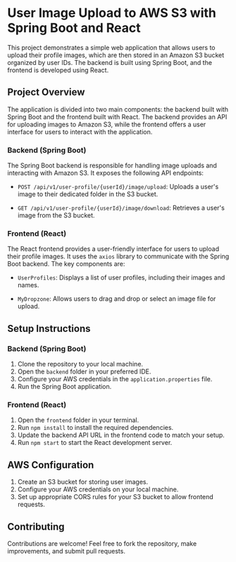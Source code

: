 # User Image Upload to AWS S3 with Spring Boot and React

This project demonstrates a simple web application that allows users to upload their profile images, which are then stored in an Amazon S3 bucket organized by user IDs. The backend is built using Spring Boot, and the frontend is developed using React.

## Project Overview

The application is divided into two main components: the backend built with Spring Boot and the frontend built with React. The backend provides an API for uploading images to Amazon S3, while the frontend offers a user interface for users to interact with the application.

### Backend (Spring Boot)

The Spring Boot backend is responsible for handling image uploads and interacting with Amazon S3. It exposes the following API endpoints:

- `POST /api/v1/user-profile/{userId}/image/upload`: Uploads a user's image to their dedicated folder in the S3 bucket.

- `GET /api/v1/user-profile/{userId}/image/download`: Retrieves a user's image from the S3 bucket.

### Frontend (React)

The React frontend provides a user-friendly interface for users to upload their profile images. It uses the `axios` library to communicate with the Spring Boot backend. The key components are:

- `UserProfiles`: Displays a list of user profiles, including their images and names.

- `MyDropzone`: Allows users to drag and drop or select an image file for upload.

## Setup Instructions

### Backend (Spring Boot)

1. Clone the repository to your local machine.
2. Open the `backend` folder in your preferred IDE.
3. Configure your AWS credentials in the `application.properties` file.
4. Run the Spring Boot application.

### Frontend (React)

1. Open the `frontend` folder in your terminal.
2. Run `npm install` to install the required dependencies.
3. Update the backend API URL in the frontend code to match your setup.
4. Run `npm start` to start the React development server.

## AWS Configuration

1. Create an S3 bucket for storing user images.
2. Configure your AWS credentials on your local machine.
3. Set up appropriate CORS rules for your S3 bucket to allow frontend requests.

## Contributing

Contributions are welcome! Feel free to fork the repository, make improvements, and submit pull requests.
